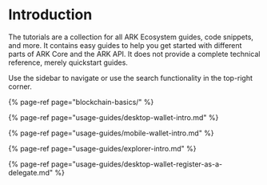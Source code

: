# Introduction

The tutorials are a collection for all ARK Ecosystem guides, code snippets, and more. It contains easy guides to help you get started with different parts of ARK Core and the ARK API. It does not provide a complete technical reference, merely quickstart guides.

Use the sidebar to navigate or use the search functionality in the top-right corner.

{% page-ref page="blockchain-basics/" %}

{% page-ref page="usage-guides/desktop-wallet-intro.md" %}

{% page-ref page="usage-guides/mobile-wallet-intro.md" %}

{% page-ref page="usage-guides/explorer-intro.md" %}

{% page-ref page="usage-guides/desktop-wallet-register-as-a-delegate.md" %}





